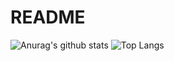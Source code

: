 # README

![Anurag's github stats](https://github-readme-stats.vercel.app/api?username=QskytimQ&theme=vue-dark)
![Top Langs](https://github-readme-stats.vercel.app/api/top-langs/?username=QskytimQ&layout=compact&theme=vue-dark)
